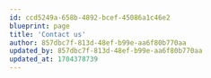 ```yaml
---
id: ccd5249a-658b-4892-bcef-45086a1c46e2
blueprint: page
title: 'Contact us'
author: 857dbc7f-813d-48ef-b99e-aa6f80b770aa
updated_by: 857dbc7f-813d-48ef-b99e-aa6f80b770aa
updated_at: 1704378739
---
```

